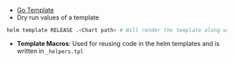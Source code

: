 - [Go Template](https://godoc.org/text/template)
- Dry run values of a template
```BASH
helm template RELEASE .<Chart path> # Will render the template along with the default values
```
- **Template Macros**: Used for reusing code in the helm templates and is written in `_helpers.tpl`